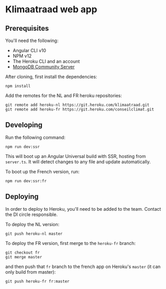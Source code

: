 # Klimaatraad web app

## Prerequisites

You'll need the following:
- Angular CLI v10
- NPM v12
- The Heroku CLI and an account
- [MongoDB Community Server](https://www.mongodb.com/try/download/community)

After cloning, first install the dependencies:

    npm install

Add the remotes for the NL and FR heroku repositories:

    git remote add heroku-nl https://git.heroku.com/klimaatraad.git
    git remote add heroku-fr https://git.heroku.com/conseilclimat.git

## Developing

Run the following command:

    npm run dev:ssr

This will boot up an Angular Universal build with SSR, hosting from `server.ts`. It will detect changes to any file and update automatically.

To boot up the French version, run:

    npm run dev:ssr:fr

## Deploying

In order to deploy to Heroku, you'll need to be added to the team. Contact the DI circle responsible.

To deploy the NL version:

    git push heroku-nl master

To deploy the FR version, first merge to the `heroku-fr` branch:

    git checkout fr
    git merge master

and then push that `fr` branch to the french app on Heroku's `master` (it can only build from master):

    git push heroku-fr fr:master
